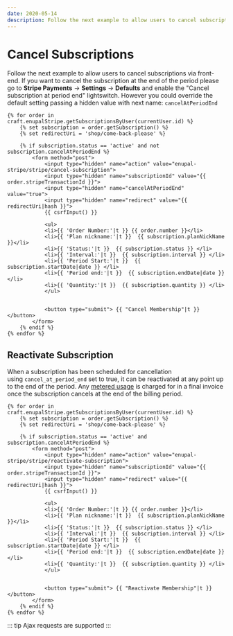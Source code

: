 ```yaml
---
date: 2020-05-14
description: Follow the next example to allow users to cancel subscriptions via front-end.
---
```

# Cancel Subscriptions

Follow the next example to allow users to cancel subscriptions via front-end. If you want to cancel the subscription at the end of the period please go to **Stripe Payments** → **Settings** → **Defaults** and enable the "Cancel subscription at period end" lightswitch. However you could override the default setting passing a hidden value with next name: `cancelAtPeriodEnd`


```twig
{% for order in craft.enupalStripe.getSubscriptionsByUser(currentUser.id) %}
    {% set subscription = order.getSubscription() %}
    {% set redirectUri = 'shop/come-back-please' %}

    {% if subscription.status == 'active' and not subscription.cancelAtPeriodEnd %}
        <form method="post">
            <input type="hidden" name="action" value="enupal-stripe/stripe/cancel-subscription">
            <input type="hidden" name="subscriptionId" value="{{ order.stripeTransactionId }}">
            <input type="hidden" name="cancelAtPeriodEnd" value="true">
            <input type="hidden" name="redirect" value="{{ redirectUri|hash }}">
            {{ csrfInput() }}

            <ul>
            <li>{{ 'Order Number:'|t }} {{ order.number }}</li>
            <li>{{ 'Plan nickname:'|t }}  {{ subscription.planNickName }}</li>
            <li>{{ 'Status:'|t }}  {{ subscription.status }} </li>
            <li>{{ 'Interval:'|t }}  {{ subscription.interval }} </li>
            <li>{{ 'Period Start:'|t }}  {{ subscription.startDate|date }} </li>
            <li>{{ 'Period end:'|t }}  {{ subscription.endDate|date }} </li>
            <li>{{ 'Quantity:'|t }}  {{ subscription.quantity }} </li>
            </ul>

            
            <button type="submit"> {{ "Cancel Membership"|t }}</button>        
        </form>
    {% endif %}
{% endfor %}
```

## Reactivate Subscription

When a subscription has been scheduled for cancellation using `cancel_at_period_end` set to true, it can be reactivated at any point up to the end of the period. Any [metered usage](https://stripe.com/docs/billing/subscriptions/metered-billing) is charged for in a final invoice once the subscription cancels at the end of the billing period.

```twig
{% for order in craft.enupalStripe.getSubscriptionsByUser(currentUser.id) %}
    {% set subscription = order.getSubscription() %}
    {% set redirectUri = 'shop/come-back-please' %}

    {% if subscription.status == 'active' and subscription.cancelAtPeriodEnd %}
        <form method="post">
            <input type="hidden" name="action" value="enupal-stripe/stripe/reactivate-subscription">
            <input type="hidden" name="subscriptionId" value="{{ order.stripeTransactionId }}">
            <input type="hidden" name="redirect" value="{{ redirectUri|hash }}">
            {{ csrfInput() }}

            <ul>
            <li>{{ 'Order Number:'|t }} {{ order.number }}</li>
            <li>{{ 'Plan nickname:'|t }}  {{ subscription.planNickName }}</li>
            <li>{{ 'Status:'|t }}  {{ subscription.status }} </li>
            <li>{{ 'Interval:'|t }}  {{ subscription.interval }} </li>
            <li>{{ 'Period Start:'|t }}  {{ subscription.startDate|date }} </li>
            <li>{{ 'Period end:'|t }}  {{ subscription.endDate|date }} </li>
            <li>{{ 'Quantity:'|t }}  {{ subscription.quantity }} </li>
            </ul>

            
            <button type="submit"> {{ "Reactivate Membership"|t }}</button>        
        </form>
    {% endif %}
{% endfor %}
```
::: tip
Ajax requests are supported
:::
